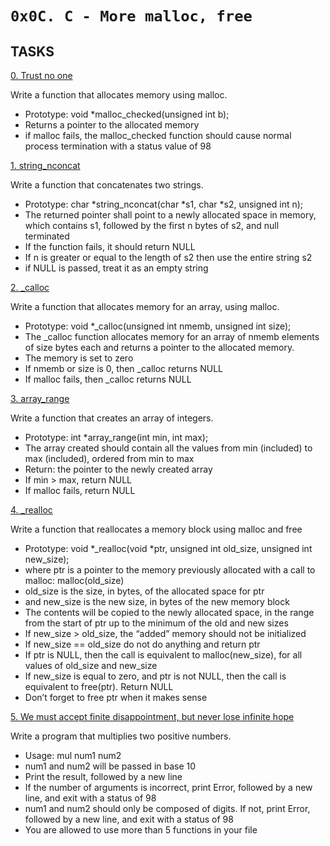 `0x0C. C - More malloc, free`
=============


## TASKS


[0. Trust no one](https://github.com/Finally-Kwaku/alx-low_level_programming/blob/master/0x0C-more_malloc_free/0-malloc_checked.c)

Write a function that allocates memory using malloc.
- Prototype: void *malloc_checked(unsigned int b);
- Returns a pointer to the allocated memory
- if malloc fails, the malloc_checked function should cause normal process termination with a status value of 98


[1. string_nconcat](https://github.com/Finally-Kwaku/alx-low_level_programming/blob/master/0x0C-more_malloc_free/1-string_nconcat.c)

Write a function that concatenates two strings.
- Prototype: char *string_nconcat(char *s1, char *s2, unsigned int n);
- The returned pointer shall point to a newly allocated space in memory, which contains s1, followed by the first n bytes of s2, and null terminated
- If the function fails, it should return NULL
- If n is greater or equal to the length of s2 then use the entire string s2
- if NULL is passed, treat it as an empty string


[2. _calloc](https://github.com/Finally-Kwaku/alx-low_level_programming/blob/master/0x0C-more_malloc_free/2-calloc.c)

Write a function that allocates memory for an array, using malloc.
- Prototype: void *_calloc(unsigned int nmemb, unsigned int size);
- The _calloc function allocates memory for an array of nmemb elements of size bytes each and returns a pointer to the allocated memory.
- The memory is set to zero
- If nmemb or size is 0, then _calloc returns NULL
- If malloc fails, then _calloc returns NULL


[3. array_range](https://github.com/Finally-Kwaku/alx-low_level_programming/blob/master/0x0C-more_malloc_free/3-array_range.c)

Write a function that creates an array of integers.
- Prototype: int *array_range(int min, int max);
- The array created should contain all the values from min (included) to max (included), ordered from min to max
- Return: the pointer to the newly created array
- If min > max, return NULL
- If malloc fails, return NULL


[4. _realloc](https://github.com/Finally-Kwaku/alx-low_level_programming/blob/master/0x0C-more_malloc_free/100-realloc.c)

Write a function that reallocates a memory block using malloc and free
- Prototype: void *_realloc(void *ptr, unsigned int old_size, unsigned int new_size);
- where ptr is a pointer to the memory previously allocated with a call to malloc: malloc(old_size)
- old_size is the size, in bytes, of the allocated space for ptr
- and new_size is the new size, in bytes of the new memory block
- The contents will be copied to the newly allocated space, in the range from the start of ptr up to the minimum of the old and new sizes
- If new_size > old_size, the “added” memory should not be initialized
- If new_size == old_size do not do anything and return ptr
- If ptr is NULL, then the call is equivalent to malloc(new_size), for all values of old_size and new_size
- If new_size is equal to zero, and ptr is not NULL, then the call is equivalent to free(ptr). Return NULL
- Don’t forget to free ptr when it makes sense


[5. We must accept finite disappointment, but never lose infinite hope](https://github.com/Finally-Kwaku/alx-low_level_programming/blob/master/0x0C-more_malloc_free/101-mul.c)

Write a program that multiplies two positive numbers.
- Usage: mul num1 num2
- num1 and num2 will be passed in base 10
- Print the result, followed by a new line
- If the number of arguments is incorrect, print Error, followed by a new line, and exit with a status of 98
- num1 and num2 should only be composed of digits. If not, print Error, followed by a new line, and exit with a status of 98
- You are allowed to use more than 5 functions in your file
